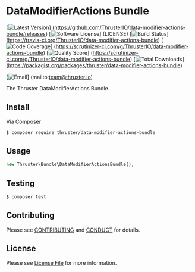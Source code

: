 # DataModifierActions Bundle

[![Latest Version](https://img.shields.io/github/release/ThrusterIO/data-modifier-actions-bundle.svg?style=flat-square)]
(https://github.com/ThrusterIO/data-modifier-actions-bundle/releases)
[![Software License](https://img.shields.io/badge/license-MIT-brightgreen.svg?style=flat-square)]
(LICENSE)
[![Build Status](https://img.shields.io/travis/ThrusterIO/data-modifier-actions-bundle.svg?style=flat-square)]
(https://travis-ci.org/ThrusterIO/data-modifier-actions-bundle)
[![Code Coverage](https://img.shields.io/scrutinizer/coverage/g/ThrusterIO/data-modifier-actions-bundle.svg?style=flat-square)]
(https://scrutinizer-ci.com/g/ThrusterIO/data-modifier-actions-bundle)
[![Quality Score](https://img.shields.io/scrutinizer/g/ThrusterIO/data-modifier-actions-bundle.svg?style=flat-square)]
(https://scrutinizer-ci.com/g/ThrusterIO/data-modifier-actions-bundle)
[![Total Downloads](https://img.shields.io/packagist/dt/thruster/data-modifier-actions-bundle.svg?style=flat-square)]
(https://packagist.org/packages/thruster/data-modifier-actions-bundle)

[![Email](https://img.shields.io/badge/email-team@thruster.io-blue.svg?style=flat-square)]
(mailto:team@thruster.io)

The Thruster DataModifierActions Bundle.


## Install

Via Composer

``` bash
$ composer require thruster/data-modifier-actions-bundle
```

## Usage

```php
new Thruster\Bundle\DataModifierActionsBundle(),
```

## Testing

``` bash
$ composer test
```


## Contributing

Please see [CONTRIBUTING](CONTRIBUTING.md) and [CONDUCT](CONDUCT.md) for details.


## License

Please see [License File](LICENSE) for more information.
